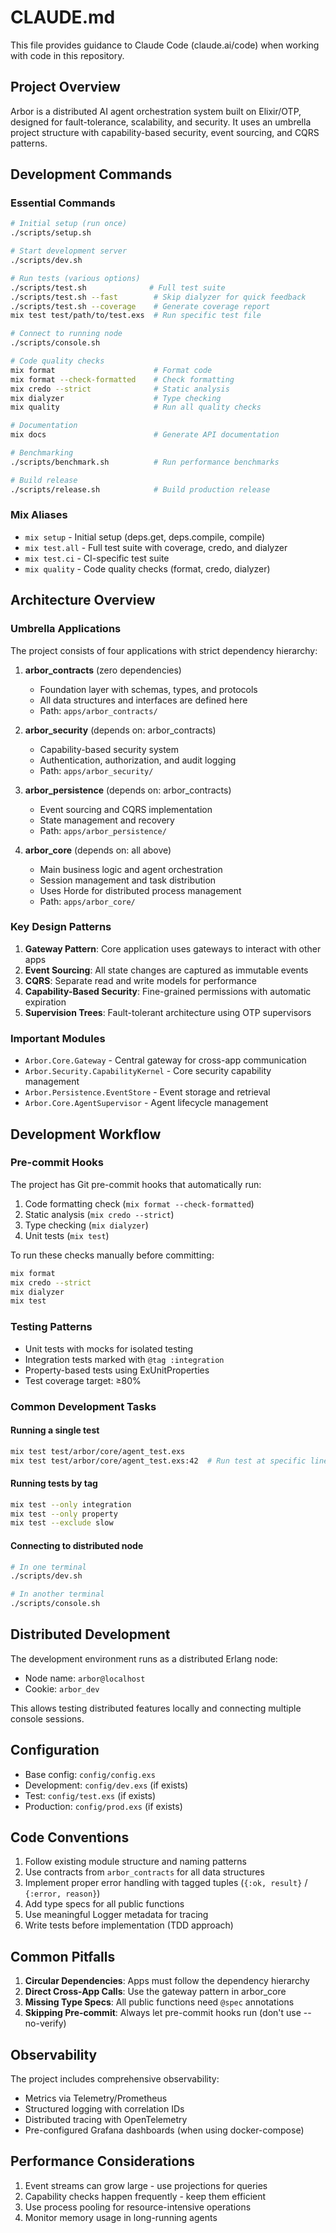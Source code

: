 # CLAUDE.md

This file provides guidance to Claude Code (claude.ai/code) when working with code in this repository.

## Project Overview

Arbor is a distributed AI agent orchestration system built on Elixir/OTP, designed for fault-tolerance, scalability, and security. It uses an umbrella project structure with capability-based security, event sourcing, and CQRS patterns.

## Development Commands

### Essential Commands
```bash
# Initial setup (run once)
./scripts/setup.sh

# Start development server
./scripts/dev.sh

# Run tests (various options)
./scripts/test.sh              # Full test suite
./scripts/test.sh --fast        # Skip dialyzer for quick feedback
./scripts/test.sh --coverage    # Generate coverage report
mix test test/path/to/test.exs  # Run specific test file

# Connect to running node
./scripts/console.sh

# Code quality checks
mix format                      # Format code
mix format --check-formatted    # Check formatting
mix credo --strict              # Static analysis
mix dialyzer                    # Type checking
mix quality                     # Run all quality checks

# Documentation
mix docs                        # Generate API documentation

# Benchmarking
./scripts/benchmark.sh          # Run performance benchmarks

# Build release
./scripts/release.sh            # Build production release
```

### Mix Aliases
- `mix setup` - Initial setup (deps.get, deps.compile, compile)
- `mix test.all` - Full test suite with coverage, credo, and dialyzer
- `mix test.ci` - CI-specific test suite
- `mix quality` - Code quality checks (format, credo, dialyzer)

## Architecture Overview

### Umbrella Applications

The project consists of four applications with strict dependency hierarchy:

1. **arbor_contracts** (zero dependencies)
   - Foundation layer with schemas, types, and protocols
   - All data structures and interfaces are defined here
   - Path: `apps/arbor_contracts/`

2. **arbor_security** (depends on: arbor_contracts)
   - Capability-based security system
   - Authentication, authorization, and audit logging
   - Path: `apps/arbor_security/`

3. **arbor_persistence** (depends on: arbor_contracts)
   - Event sourcing and CQRS implementation
   - State management and recovery
   - Path: `apps/arbor_persistence/`

4. **arbor_core** (depends on: all above)
   - Main business logic and agent orchestration
   - Session management and task distribution
   - Uses Horde for distributed process management
   - Path: `apps/arbor_core/`

### Key Design Patterns

1. **Gateway Pattern**: Core application uses gateways to interact with other apps
2. **Event Sourcing**: All state changes are captured as immutable events
3. **CQRS**: Separate read and write models for performance
4. **Capability-Based Security**: Fine-grained permissions with automatic expiration
5. **Supervision Trees**: Fault-tolerant architecture using OTP supervisors

### Important Modules

- `Arbor.Core.Gateway` - Central gateway for cross-app communication
- `Arbor.Security.CapabilityKernel` - Core security capability management
- `Arbor.Persistence.EventStore` - Event storage and retrieval
- `Arbor.Core.AgentSupervisor` - Agent lifecycle management

## Development Workflow

### Pre-commit Hooks
The project has Git pre-commit hooks that automatically run:
1. Code formatting check (`mix format --check-formatted`)
2. Static analysis (`mix credo --strict`) 
3. Type checking (`mix dialyzer`)
4. Unit tests (`mix test`)

To run these checks manually before committing:
```bash
mix format
mix credo --strict
mix dialyzer
mix test
```

### Testing Patterns
- Unit tests with mocks for isolated testing
- Integration tests marked with `@tag :integration`
- Property-based tests using ExUnitProperties
- Test coverage target: ≥80%

### Common Development Tasks

#### Running a single test
```bash
mix test test/arbor/core/agent_test.exs
mix test test/arbor/core/agent_test.exs:42  # Run test at specific line
```

#### Running tests by tag
```bash
mix test --only integration
mix test --only property
mix test --exclude slow
```

#### Connecting to distributed node
```bash
# In one terminal
./scripts/dev.sh

# In another terminal
./scripts/console.sh
```

## Distributed Development

The development environment runs as a distributed Erlang node:
- Node name: `arbor@localhost`
- Cookie: `arbor_dev`

This allows testing distributed features locally and connecting multiple console sessions.

## Configuration

- Base config: `config/config.exs`
- Development: `config/dev.exs` (if exists)
- Test: `config/test.exs` (if exists)
- Production: `config/prod.exs` (if exists)

## Code Conventions

1. Follow existing module structure and naming patterns
2. Use contracts from `arbor_contracts` for all data structures
3. Implement proper error handling with tagged tuples (`{:ok, result}` / `{:error, reason}`)
4. Add type specs for all public functions
5. Use meaningful Logger metadata for tracing
6. Write tests before implementation (TDD approach)

## Common Pitfalls

1. **Circular Dependencies**: Apps must follow the dependency hierarchy
2. **Direct Cross-App Calls**: Use the gateway pattern in arbor_core
3. **Missing Type Specs**: All public functions need `@spec` annotations
4. **Skipping Pre-commit**: Always let pre-commit hooks run (don't use --no-verify)

## Observability

The project includes comprehensive observability:
- Metrics via Telemetry/Prometheus
- Structured logging with correlation IDs
- Distributed tracing with OpenTelemetry
- Pre-configured Grafana dashboards (when using docker-compose)

## Performance Considerations

1. Event streams can grow large - use projections for queries
2. Capability checks happen frequently - keep them efficient
3. Use process pooling for resource-intensive operations
4. Monitor memory usage in long-running agents